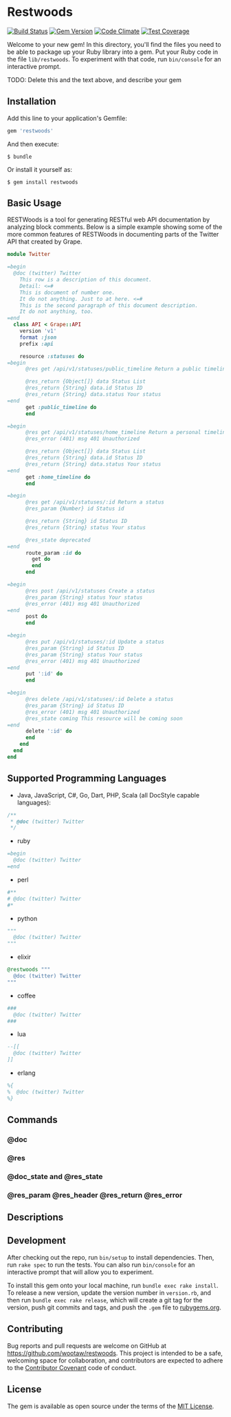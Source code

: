 # Restwoods

[![Build Status](https://travis-ci.org/wootaw/restwoods.svg?branch=master)](https://travis-ci.org/wootaw/restwoods)
[![Gem Version](https://badge.fury.io/rb/restwoods.png)](http://badge.fury.io/rb/restwoods)
[![Code Climate](https://codeclimate.com/github/wootaw/restwoods/badges/gpa.svg)](https://codeclimate.com/github/wootaw/restwoods)
[![Test Coverage](https://codeclimate.com/github/wootaw/restwoods/badges/coverage.svg)](https://codeclimate.com/github/wootaw/restwoods/coverage)

Welcome to your new gem! In this directory, you'll find the files you need to be able to package up your Ruby library into a gem. Put your Ruby code in the file `lib/restwoods`. To experiment with that code, run `bin/console` for an interactive prompt.

TODO: Delete this and the text above, and describe your gem

## Installation

Add this line to your application's Gemfile:

```ruby
gem 'restwoods'
```

And then execute:

    $ bundle

Or install it yourself as:

    $ gem install restwoods

## Basic Usage

RESTWoods is a tool for generating RESTful web API documentation by analyzing block comments. Below is a simple example showing some of the more common features of RESTWoods in documenting parts of the Twitter API that created by Grape.

```ruby
module Twitter

=begin
  @doc (twitter) Twitter
    This row is a description of this document.
    Detail: <=#
    This is document of number one.
    It do not anything. Just to at here. <=#
    This is the second paragraph of this document description.
    It do not anything, too.
=end
  class API < Grape::API
    version 'v1'
    format :json
    prefix :api

    resource :statuses do
=begin
      @res get /api/v1/statuses/public_timeline Return a public timeline

      @res_return {Object[]} data Status List
      @res_return {String} data.id Status ID
      @res_return {String} data.status Your status
=end
      get :public_timeline do
      end

=begin
      @res get /api/v1/statuses/home_timeline Return a personal timeline
      @res_error (401) msg 401 Unauthorized

      @res_return {Object[]} data Status List
      @res_return {String} data.id Status ID
      @res_return {String} data.status Your status
=end
      get :home_timeline do
      end

=begin
      @res get /api/v1/statuses/:id Return a status
      @res_param {Number} id Status id

      @res_return {String} id Status ID
      @res_return {String} status Your status

      @res_state deprecated
=end
      route_param :id do
        get do
        end
      end

=begin
      @res post /api/v1/statuses Create a status
      @res_param {String} status Your status
      @res_error (401) msg 401 Unauthorized
=end
      post do
      end

=begin
      @res put /api/v1/statuses/:id Update a status
      @res_param {String} id Status ID
      @res_param {String} status Your status
      @res_error (401) msg 401 Unauthorized
=end
      put ':id' do
      end

=begin
      @res delete /api/v1/statuses/:id Delete a status
      @res_param {String} id Status ID
      @res_error (401) msg 401 Unauthorized
      @res_state coming This resource will be coming soon
=end
      delete ':id' do
      end
    end
  end
end
```

## Supported Programming Languages

- Java, JavaScript, C#, Go, Dart, PHP, Scala (all DocStyle capable languages):
```c
/**
 * @doc (twitter) Twitter
 */
```

- ruby
```ruby
=begin
  @doc (twitter) Twitter
=end
```

- perl
```perl
#**
# @doc (twitter) Twitter
#*
```

- python
```python
"""
  @doc (twitter) Twitter
"""
```

- elixir
```elixir
@restwoods """
  @doc (twitter) Twitter
"""
```

- coffee
```coffee
###
  @doc (twitter) Twitter
###
```

- lua
```lua
--[[
  @doc (twitter) Twitter
]]
```

- erlang
```erlang
%{
%  @doc (twitter) Twitter
%}
```

## Commands

### @doc

### @res

### @doc_state and @res_state

### @res_param @res_header @res_return @res_error

## Descriptions

## Development

After checking out the repo, run `bin/setup` to install dependencies. Then, run `rake spec` to run the tests. You can also run `bin/console` for an interactive prompt that will allow you to experiment.

To install this gem onto your local machine, run `bundle exec rake install`. To release a new version, update the version number in `version.rb`, and then run `bundle exec rake release`, which will create a git tag for the version, push git commits and tags, and push the `.gem` file to [rubygems.org](https://rubygems.org).

## Contributing

Bug reports and pull requests are welcome on GitHub at https://github.com/wootaw/restwoods. This project is intended to be a safe, welcoming space for collaboration, and contributors are expected to adhere to the [Contributor Covenant](http://contributor-covenant.org) code of conduct.


## License

The gem is available as open source under the terms of the [MIT License](http://opensource.org/licenses/MIT).
